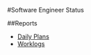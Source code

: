 #Software Engineer Status

##Reports

* [Daily Plans](report/daily-plans.md)
* [Worklogs](report/worklogs.md)

